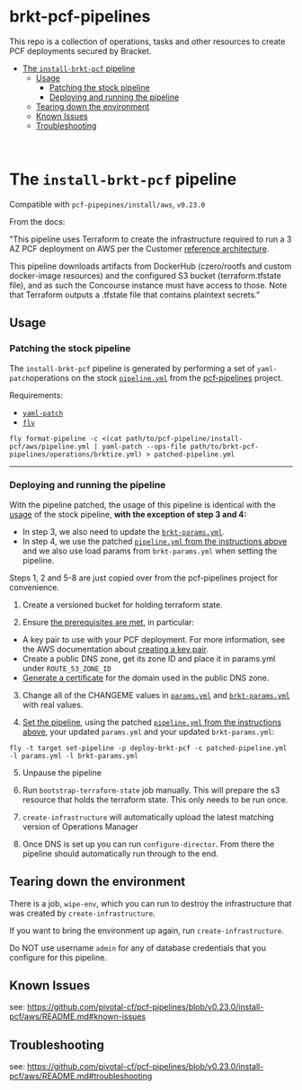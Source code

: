 # brkt-pcf-pipelines

This repo is a collection of operations, tasks and other resources to create PCF deployments secured by Bracket.

<!-- TOC -->
- [The `install-brkt-pcf` pipeline](#the-install-brkt-pcf-pipeline)
    - [Usage](#usage)
        - [Patching the stock pipeline](#patching-the-stock-pipeline)
        - [Deploying and running the pipeline](#deploying-and-running-the-pipeline)
    - [Tearing down the environment](#tearing-down-the-environment)
    - [Known Issues](#known-issues)
    - [Troubleshooting](#troubleshooting)

<!-- /TOC -->

<br>

# The `install-brkt-pcf` pipeline

Compatible with `pcf-pipepines/install/aws`, `v0.23.0`

From the docs:

"This pipeline uses Terraform to create the infrastructure required to run a
3 AZ PCF deployment on AWS per the Customer [reference
architecture](http://docs.pivotal.io/pivotalcf/refarch/aws/aws_ref_arch.html).

This pipeline downloads artifacts from DockerHub (czero/rootfs and custom
docker-image resources) and the configured S3 bucket
(terraform.tfstate file), and as such the Concourse instance must have access
to those. Note that Terraform outputs a .tfstate file that contains plaintext
secrets."

## Usage

### Patching the stock pipeline
The `install-brkt-pcf` pipeline is generated by performing a set of `yaml-patch`operations
on the stock [`pipeline.yml`](https://github.com/pivotal-cf/pcf-pipelines/blob/v0.23.0/install-pcf/aws/pipeline.yml) from the [pcf-pipelines](https://github.com/pivotal-cf/pcf-pipelines) project.


Requirements:
* [`yaml-patch`](https://github.com/pivotal-cf/yaml-patch)
* [`fly`](https://concourse.ci/fly-cli.html) 
```
fly format-pipeline -c <(cat path/to/pcf-pipeline/install-pcf/aws/pipeline.yml | yaml-patch --ops-file path/to/brkt-pcf-pipelines/operations/brktize.yml) > patched-pipeline.yml
```

---
### Deploying and running the pipeline

With the pipeline patched, the usage of this pipeline is identical with the [usage](https://github.com/pivotal-cf/pcf-pipelines/blob/v0.23.0/install-pcf/aws/README.md#usage) of the stock pipeline, **with the exception of step 3 and 4:**
* In step 3, we also need to update the [`brkt-params.yml`](https://github.com/olle-brkt/brkt-pcf-pipelines/blob/master/install-brkt-pcf/brkt-params.yml).
* In step 4, we use the patched [`pipeline.yml` from the instructions above](https://github.com/olle-brkt/brkt-pcf-pipelines#patching-the-stock-pipeline) and we also use load params from `brkt-params.yml` when setting the pipeline.

Steps 1, 2 and 5-8 are just copied over from the pcf-pipelines project for convenience.

1. Create a versioned bucket for holding terraform state.

2. Ensure [the prerequisites are met](https://docs.pivotal.io/pivotalcf/1-12/customizing/aws.html#prerequisities), in particular:

* A key pair to use with your PCF deployment. For more information, see the AWS documentation about [creating a key pair](http://docs.aws.amazon.com/AWSCloudFormation/latest/UserGuide/cfn-console-create-keypair.html).
* Create a public DNS zone, get its zone ID and place it in params.yml under `ROUTE_53_ZONE_ID`
* [Generate a certificate](http://docs.aws.amazon.com/elasticloadbalancing/latest/classic/ssl-server-cert.html#create-cert) for the domain used in the public DNS zone.

3. Change all of the CHANGEME values in [`params.yml`](https://github.com/pivotal-cf/pcf-pipelines/blob/v0.23.0/install-pcf/aws/params.yml) and [`brkt-params.yml`](https://github.com/olle-brkt/brkt-pcf-pipelines/blob/master/install-brkt-pcf/brkt-params.yml) with real values.

4. [Set the pipeline](http://concourse.ci/single-page.html#fly-set-pipeline), using the patched [`pipeline.yml` from the instructions above](https://github.com/olle-brkt/brkt-pcf-pipelines#patch-the-stock-pipeline), your updated `params.yml` and your updated `brkt-params.yml`:
  ```
  fly -t target set-pipeline -p deploy-brkt-pcf -c patched-pipeline.yml -l params.yml -l brkt-params.yml
  ```

5. Unpause the pipeline

6. Run `bootstrap-terraform-state` job manually. This will prepare the s3 resource that holds the terraform state. This only needs to be run once.

7. `create-infrastructure` will automatically upload the latest matching version of Operations Manager

8. Once DNS is set up you can run `configure-director`. From there the pipeline should automatically run through to the end.

## Tearing down the environment

There is a job, `wipe-env`, which you can run to destroy the infrastructure
that was created by `create-infrastructure`.

If you want to bring the environment up again, run `create-infrastructure`.

Do NOT use username `admin` for any of database credentials that you configure for this pipeline.

## Known Issues
see: https://github.com/pivotal-cf/pcf-pipelines/blob/v0.23.0/install-pcf/aws/README.md#known-issues

## Troubleshooting
see: https://github.com/pivotal-cf/pcf-pipelines/blob/v0.23.0/install-pcf/aws/README.md#troubleshooting
